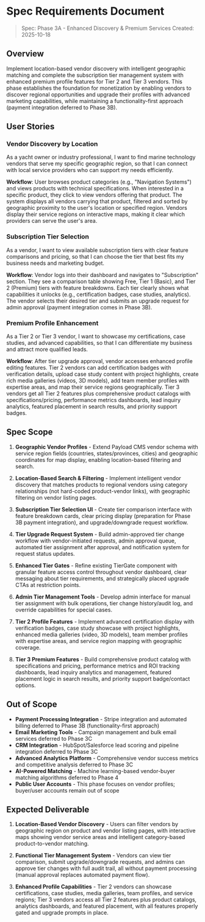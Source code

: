 # Spec Requirements Document

> Spec: Phase 3A - Enhanced Discovery & Premium Services
> Created: 2025-10-18

## Overview

Implement location-based vendor discovery with intelligent geographic matching and complete the subscription tier management system with enhanced premium profile features for Tier 2 and Tier 3 vendors. This phase establishes the foundation for monetization by enabling vendors to discover regional opportunities and upgrade their profiles with advanced marketing capabilities, while maintaining a functionality-first approach (payment integration deferred to Phase 3B).

## User Stories

### Vendor Discovery by Location

As a yacht owner or industry professional, I want to find marine technology vendors that serve my specific geographic region, so that I can connect with local service providers who can support my needs efficiently.

**Workflow**: User browses product categories (e.g., "Navigation Systems") and views products with technical specifications. When interested in a specific product, they click to view vendors offering that product. The system displays all vendors carrying that product, filtered and sorted by geographic proximity to the user's location or specified region. Vendors display their service regions on interactive maps, making it clear which providers can serve the user's area.

### Subscription Tier Selection

As a vendor, I want to view available subscription tiers with clear feature comparisons and pricing, so that I can choose the tier that best fits my business needs and marketing budget.

**Workflow**: Vendor logs into their dashboard and navigates to "Subscription" section. They see a comparison table showing Free, Tier 1 (Basic), and Tier 2 (Premium) tiers with feature breakdowns. Each tier clearly shows what capabilities it unlocks (e.g., certification badges, case studies, analytics). The vendor selects their desired tier and submits an upgrade request for admin approval (payment integration comes in Phase 3B).

### Premium Profile Enhancement

As a Tier 2 or Tier 3 vendor, I want to showcase my certifications, case studies, and advanced capabilities, so that I can differentiate my business and attract more qualified leads.

**Workflow**: After tier upgrade approval, vendor accesses enhanced profile editing features. Tier 2 vendors can add certification badges with verification details, upload case study content with project highlights, create rich media galleries (videos, 3D models), add team member profiles with expertise areas, and map their service regions geographically. Tier 3 vendors get all Tier 2 features plus comprehensive product catalogs with specifications/pricing, performance metrics dashboards, lead inquiry analytics, featured placement in search results, and priority support badges.

## Spec Scope

1. **Geographic Vendor Profiles** - Extend Payload CMS vendor schema with service region fields (countries, states/provinces, cities) and geographic coordinates for map display, enabling location-based filtering and search.

2. **Location-Based Search & Filtering** - Implement intelligent vendor discovery that matches products to regional vendors using category relationships (not hard-coded product-vendor links), with geographic filtering on vendor listing pages.

3. **Subscription Tier Selection UI** - Create tier comparison interface with feature breakdown cards, clear pricing display (preparation for Phase 3B payment integration), and upgrade/downgrade request workflow.

4. **Tier Upgrade Request System** - Build admin-approved tier change workflow with vendor-initiated requests, admin approval queue, automated tier assignment after approval, and notification system for request status updates.

5. **Enhanced Tier Gates** - Refine existing TierGate component with granular feature access control throughout vendor dashboard, clear messaging about tier requirements, and strategically placed upgrade CTAs at restriction points.

6. **Admin Tier Management Tools** - Develop admin interface for manual tier assignment with bulk operations, tier change history/audit log, and override capabilities for special cases.

7. **Tier 2 Profile Features** - Implement advanced certification display with verification badges, case study showcase with project highlights, enhanced media galleries (video, 3D models), team member profiles with expertise areas, and service region mapping with geographic coverage.

8. **Tier 3 Premium Features** - Build comprehensive product catalog with specifications and pricing, performance metrics and ROI tracking dashboards, lead inquiry analytics and management, featured placement logic in search results, and priority support badge/contact options.

## Out of Scope

- **Payment Processing Integration** - Stripe integration and automated billing deferred to Phase 3B (functionality-first approach)
- **Email Marketing Tools** - Campaign management and bulk email services deferred to Phase 3C
- **CRM Integration** - HubSpot/Salesforce lead scoring and pipeline integration deferred to Phase 3C
- **Advanced Analytics Platform** - Comprehensive vendor success metrics and competitive analysis deferred to Phase 3C
- **AI-Powered Matching** - Machine learning-based vendor-buyer matching algorithms deferred to Phase 4
- **Public User Accounts** - This phase focuses on vendor profiles; buyer/user accounts remain out of scope

## Expected Deliverable

1. **Location-Based Vendor Discovery** - Users can filter vendors by geographic region on product and vendor listing pages, with interactive maps showing vendor service areas and intelligent category-based product-to-vendor matching.

2. **Functional Tier Management System** - Vendors can view tier comparison, submit upgrade/downgrade requests, and admins can approve tier changes with full audit trail, all without payment processing (manual approval replaces automated payment flow).

3. **Enhanced Profile Capabilities** - Tier 2 vendors can showcase certifications, case studies, media galleries, team profiles, and service regions; Tier 3 vendors access all Tier 2 features plus product catalogs, analytics dashboards, and featured placement, with all features properly gated and upgrade prompts in place.
